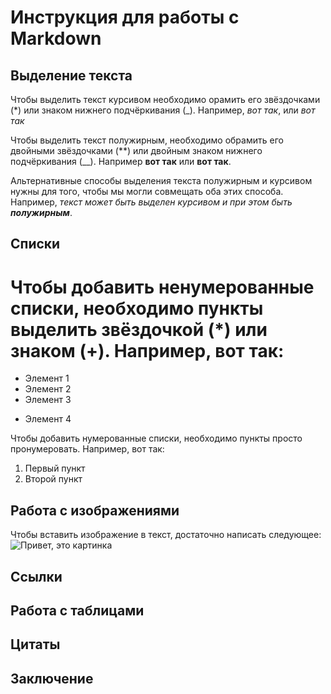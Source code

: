 # Инструкция для работы с Markdown

## Выделение текста

Чтобы выделить текст курсивом необходимо орамить его звёздочками (*) или знаком нижнего подчёркивания (_). Например, *вот так*, или _вот так_

Чтобы выделить текст полужирным, необходимо обрамить его двойными звёздочками (**) или двойным знаком нижнего подчёркивания (__). Например **вот так** или __вот так__.

Альтернативные способы выделения текста полужирным и курсивом нужны для того, чтобы мы могли совмещать оба этих способа. Например, _текст может быть выделен курсивом и при этом быть **полужирным**_.

## Списки

# Чтобы добавить ненумерованные списки, необходимо пункты выделить звёздочкой (*) или знаком (+). Например, вот так:
* Элемент 1
* Элемент 2
* Элемент 3
+ Элемент 4

Чтобы добавить нумерованные списки, необходимо пункты просто пронумеровать.
Например, вот так:
1. Первый пункт
2. Второй пункт

















## Работа с изображениями

Чтобы вставить изображение в текст, достаточно написать следующее:
![Привет, это картинка](img.jpg)

## Ссылки


## Работа с таблицами

## Цитаты

## Заключение
